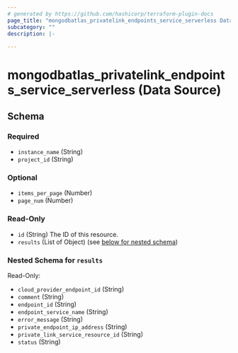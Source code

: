 ```yaml
---
# generated by https://github.com/hashicorp/terraform-plugin-docs
page_title: "mongodbatlas_privatelink_endpoints_service_serverless Data Source - terraform-provider-mongodbatlas"
subcategory: ""
description: |-
  
---
```


# mongodbatlas_privatelink_endpoints_service_serverless (Data Source)





<!-- schema generated by tfplugindocs -->
## Schema

### Required

- `instance_name` (String)
- `project_id` (String)

### Optional

- `items_per_page` (Number)
- `page_num` (Number)

### Read-Only

- `id` (String) The ID of this resource.
- `results` (List of Object) (see [below for nested schema](#nestedatt--results))

<a id="nestedatt--results"></a>
### Nested Schema for `results`

Read-Only:

- `cloud_provider_endpoint_id` (String)
- `comment` (String)
- `endpoint_id` (String)
- `endpoint_service_name` (String)
- `error_message` (String)
- `private_endpoint_ip_address` (String)
- `private_link_service_resource_id` (String)
- `status` (String)
